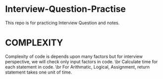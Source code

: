 # Interview-Question-Practise
This repo is for practicing Interview Question and notes. 

# COMPLEXITY

Complexity of code is depends upon many factors but for interview perspective, we will check only input factors in code. \br
Calculate time for each statement in code. \br
For Arithmatic, Logical, Assignment, return statement takes one unit of time. 
